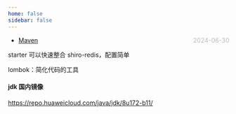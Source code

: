 ```yaml
---
home: false
sidebar: false
---
```


- [Maven](./Maven) <span style="color:#bbb; float:right">2024-06-30</span>

starter 可以快速整合 shiro-redis，配置简单

lombok：简化代码的工具

#### jdk 国内镜像

https://repo.huaweicloud.com/java/jdk/8u172-b11/
